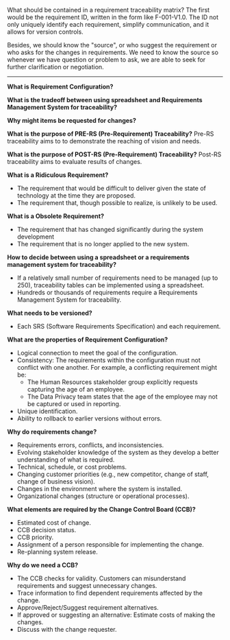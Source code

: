 What should be contained in a requirement traceability matrix?
The first would be the requirement ID, written in the form like F-001-V1.0. The ID not only uniquely identify each requirement, simplify communication, and it allows for version controls.

Besides, we should know the "source", or who suggest the requirement or who asks for the changes in requirements. We need to know the source so whenever we have question or problem to ask, we are able to seek for further clarification or negotiation.

---

**What is Requirement Configuration?**

**What is the tradeoff between using spreadsheet and Requirements Management System for traceability?**

**Why might items be requested for changes?**

**What is the purpose of PRE-RS (Pre-Requirement) Traceability?**
Pre-RS traceability aims to to demonstrate the reaching of vision and needs.

**What is the purpose of POST-RS (Pre-Requirement) Traceability?**
Post-RS traceability aims to evaluate results of changes.

**What is a Ridiculous Requirement?**
- The requirement that would be difficult to deliver given the state of technology at the time they are proposed.
- The requirement that, though possible to realize, is unlikely to be used.

**What is a Obsolete Requirement?**
- The requirement that has changed significantly during the system development
- The requirement that is no longer applied to the new system.

**How to decide between using a spreadsheet or a requirements management system for traceability?**
- If a relatively small number of requirements need to be managed (up to 250), traceability tables can be implemented using a spreadsheet.
- Hundreds or thousands of requirements require a Requirements Management System for traceability.

**What needs to be versioned?**
- Each SRS (Software Requirements Specification) and each requirement.

**What are the properties of Requirement Configuration?**
- Logical connection to meet the goal of the configuration.
- Consistency: The requirements within the configuration must not conflict with one another. For example, a conflicting requirement might be:
  - The Human Resources stakeholder group explicitly requests capturing the age of an employee.
  - The Data Privacy team states that the age of the employee may not be captured or used in reporting.
- Unique identification.
- Ability to rollback to earlier versions without errors.

**Why do requirements change?**
- Requirements errors, conflicts, and inconsistencies.
- Evolving stakeholder knowledge of the system as they develop a better understanding of what is required.
- Technical, schedule, or cost problems.
- Changing customer priorities (e.g., new competitor, change of staff, change of business vision).
- Changes in the environment where the system is installed.
- Organizational changes (structure or operational processes).

**What elements are required by the Change Control Board (CCB)?**
- Estimated cost of change.
- CCB decision status.
- CCB priority.
- Assignment of a person responsible for implementing the change.
- Re-planning system release.

**Why do we need a CCB?**
- The CCB checks for validity. Customers can misunderstand requirements and suggest unnecessary changes.
- Trace information to find dependent requirements affected by the change.
- Approve/Reject/Suggest requirement alternatives.
- If approved or suggesting an alternative: Estimate costs of making the changes.
- Discuss with the change requester.
